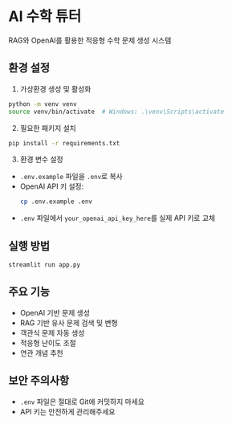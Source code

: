 # AI 수학 튜터

RAG와 OpenAI를 활용한 적응형 수학 문제 생성 시스템

## 환경 설정

1. 가상환경 생성 및 활성화
```bash
python -m venv venv
source venv/bin/activate  # Windows: .\venv\Scripts\activate
```

2. 필요한 패키지 설치
```bash
pip install -r requirements.txt
```

3. 환경 변수 설정
- `.env.example` 파일을 `.env`로 복사
- OpenAI API 키 설정:
  ```bash
  cp .env.example .env
  ```
- `.env` 파일에서 `your_openai_api_key_here`를 실제 API 키로 교체

## 실행 방법

```bash
streamlit run app.py
```

## 주요 기능

- OpenAI 기반 문제 생성
- RAG 기반 유사 문제 검색 및 변형
- 객관식 문제 자동 생성
- 적응형 난이도 조절
- 연관 개념 추천

## 보안 주의사항

- `.env` 파일은 절대로 Git에 커밋하지 마세요
- API 키는 안전하게 관리해주세요 